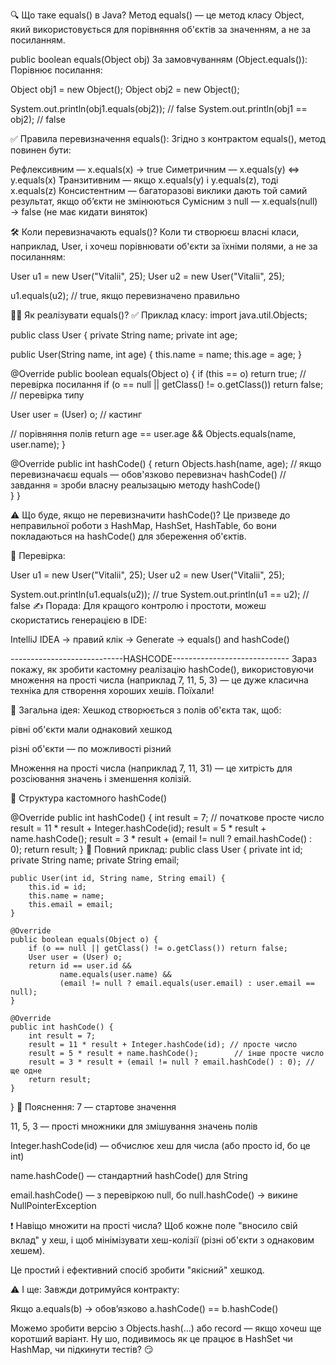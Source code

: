 🔍 Що таке equals() в Java?
Метод equals() — це метод класу Object, який використовується для порівняння об'єктів за значенням, а не за посиланням.

public boolean equals(Object obj)
За замовчуванням (Object.equals()):
Порівнює посилання:

Object obj1 = new Object();
Object obj2 = new Object();

System.out.println(obj1.equals(obj2)); // false
System.out.println(obj1 == obj2);      // false



✅ Правила перевизначення equals():
Згідно з контрактом equals(), метод повинен бути:

Рефлексивним — x.equals(x) → true
Симетричним — x.equals(y) ⇔ y.equals(x)
Транзитивним — якщо x.equals(y) і y.equals(z), тоді x.equals(z)
Консистентним — багаторазові виклики дають той самий результат, якщо об’єкти не змінюються
Сумісним з null — x.equals(null) → false (не має кидати виняток)

🛠️ Коли перевизначають equals()?
Коли ти створюєш власні класи, наприклад, User, і хочеш порівнювати об'єкти за їхніми полями, а не за посиланням:

User u1 = new User("Vitalii", 25);
User u2 = new User("Vitalii", 25);

u1.equals(u2); // true, якщо перевизначено правильно


🧑‍💻 Як реалізувати equals()?
✅ Приклад класу:
import java.util.Objects;

public class User {
private String name;
private int age;

public User(String name, int age) {
        this.name = name;
        this.age = age;
    }

@Override
    public boolean equals(Object o) {
        if (this == o) return true; // перевірка посилання
        if (o == null || getClass() != o.getClass()) return false; // перевірка типу

User user = (User) o; // кастинг

// порівняння полів
        return age == user.age && Objects.equals(name, user.name);
    }

@Override
    public int hashCode() {
        return Objects.hash(name, age); // якщо перевизначаєш equals — обов'язково перевизнач hashCode()
    //завдання = зроби власну реалызацыю методу hashCode()    
}
}

⚠️ Що буде, якщо не перевизначити hashCode()?
Це призведе до неправильної роботи з HashMap, HashSet, HashTable, 
бо вони покладаються на hashCode() для збереження об'єктів.

🧪 Перевірка:

User u1 = new User("Vitalii", 25);
User u2 = new User("Vitalii", 25);

System.out.println(u1.equals(u2)); // true
System.out.println(u1 == u2);      // false
✍️ Порада:
Для кращого контролю і простоти, можеш скористатись генерацією в IDE:

IntelliJ IDEA → правий клік → Generate → equals() and hashCode()



----------------------------HASHCODE-----------------------------
Зараз покажу, як зробити кастомну реалізацію hashCode(), використовуючи множення на прості числа (наприклад 7, 11, 5, 3) — це дуже класична техніка для створення хороших хешів. Поїхали!

🔧 Загальна ідея:
Хешкод створюється з полів об'єкта так, щоб:

рівні об'єкти мали однаковий хешкод

різні об'єкти — по можливості різний

Множення на прості числа (наприклад 7, 11, 31) — це хитрість для розсіювання значень і зменшення колізій.

🧱 Структура кастомного hashCode()

@Override
public int hashCode() {
int result = 7; // початкове просте число
result = 11 * result + Integer.hashCode(id);
result = 5 * result + name.hashCode();
result = 3 * result + (email != null ? email.hashCode() : 0);
return result;
}
🧪 Повний приклад:
public class User {
private int id;
private String name;
private String email;

    public User(int id, String name, String email) {
        this.id = id;
        this.name = name;
        this.email = email;
    }

    @Override
    public boolean equals(Object o) {
        if (o == null || getClass() != o.getClass()) return false;
        User user = (User) o;
        return id == user.id &&
               name.equals(user.name) &&
               (email != null ? email.equals(user.email) : user.email == null);
    }

    @Override
    public int hashCode() {
        int result = 7;
        result = 11 * result + Integer.hashCode(id); // просте число
        result = 5 * result + name.hashCode();        // інше просте число
        result = 3 * result + (email != null ? email.hashCode() : 0); // ще одне
        return result;
    }
}
🧠 Пояснення:
7 — стартове значення

11, 5, 3 — прості множники для змішування значень полів

Integer.hashCode(id) — обчислює хеш для числа
(або просто id, бо це int)

name.hashCode() — стандартний hashCode() для String

email.hashCode() — з перевіркою null, бо null.hashCode() →
викине NullPointerException

❗ Навіщо множити на прості числа?
Щоб кожне поле "вносило свій вклад" у хеш, і щоб мінімізувати
хеш-колізії (різні об'єкти з однаковим хешем).

Це простий і ефективний спосіб зробити "якісний" хешкод.

⚠️ І ще:
Завжди дотримуйся контракту:

Якщо a.equals(b) → обов’язково a.hashCode() == b.hashCode()

Можемо зробити версію з Objects.hash(...) або record
— якщо хочеш ще коротший варіант.
Ну шо, подивимось як це працює в HashSet чи HashMap,
чи підкинути тестів? 😏
